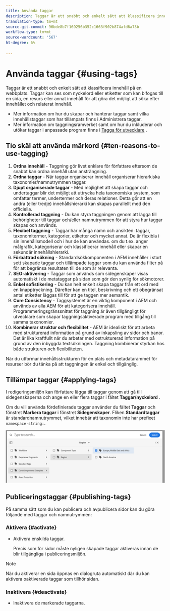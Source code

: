 ```yaml
---
title: Använda taggar
description: Taggar är ett snabbt och enkelt sätt att klassificera innehåll på en webbplats
translation-type: tm+mt
source-git-commit: 96bde8b7f169256b352c1663f902b874afd6a73b
workflow-type: tm+mt
source-wordcount: '567'
ht-degree: 6%

---
```



# Använda taggar {#using-tags}

Taggar är ett snabbt och enkelt sätt att klassificera innehåll på en webbplats. Taggar kan ses som nyckelord eller etiketter som kan bifogas till en sida, en resurs eller annat innehåll för att göra det möjligt att söka efter innehållet och relaterat innehåll.

* Mer information om hur du skapar och hanterar taggar samt vilka innehållstaggar som har tillämpats finns i Administrera taggar. <!-- See [Administering Tags](/help/sites-administering/tags.md) for information about creating and managing tags, as well as to which content tags have been applied.-->
* Mer information om taggningsramverket samt om hur du inkluderar och utökar taggar i anpassade program finns i [Tagga för utvecklare](/help/implementing/developing/introduction/tagging-framework.md) .

## Tio skäl att använda märkord {#ten-reasons-to-use-tagging}

1. **Ordna innehåll** - Taggning gör livet enklare för författare eftersom de snabbt kan ordna innehåll utan ansträngning.
1. **Ordna taggar** - När taggar organiserar innehåll organiserar hierarkiska taxonomier/namnutrymmen taggar.
1. **Djupt organiserade taggar** - Med möjlighet att skapa taggar och undertaggar blir det möjligt att uttrycka hela taxonomiska system, som omfattar termer, undertermer och deras relationer. Detta gör att en andra (eller tredje) innehållshierarki kan skapas parallellt med den officiella.
1. **Kontrollerad taggning** - Du kan styra taggningen genom att lägga till behörigheter till taggar och/eller namnutrymmen för att styra hur taggar skapas och används.
1. **Flexibel taggning** - Taggar har många namn och ansikten: taggar, taxonomitermer, kategorier, etiketter och mycket annat. De är flexibla i sin innehållsmodell och i hur de kan användas. om du t.ex. anger målgrafik, kategoriserar och klassificerar innehåll eller skapar en sekundär innehållshierarki.
1. **Förbättrad sökning** - Standardsökkomponenten i AEM innehåller i stort sett skapade taggar och tillämpade taggar som du kan använda filter på för att begränsa resultaten till de som är relevanta.
1. **SEO-aktivering** - Taggar som används som sidegenskaper visas automatiskt i de metataggar på sidan som gör den synlig för sökmotorer.
1. **Enkel sofistikering** - Du kan helt enkelt skapa taggar från ett ord med en knapptryckning. Därefter kan en titel, beskrivning och ett obegränsat antal etiketter läggas till för att ge taggen mer semantik.
1. **Core Consistency** - Taggsystemet är en viktig komponent i AEM och används av alla AEM för att kategorisera innehåll. Programmeringsgränssnittet för taggning är även tillgängligt för utvecklare som skapar taggningsaktiverade program med tillgång till samma taxonomier.
1. **Kombinerar struktur och flexibilitet** - AEM är idealiskt för att arbeta med strukturerad information på grund av inkapsling av sidor och banor. Det är lika kraftfullt när du arbetar med ostrukturerad information på grund av den inbyggda textsökningen. Taggning kombinerar styrkan hos både strukturen och flexibiliteten.

När du utformar innehållsstrukturen för en plats och metadatarammet för resurser bör du tänka på att taggningen är enkel och tillgänglig.

## Tillämpar taggar {#applying-tags}

I redigeringsmiljön kan författare lägga till taggar genom att gå till sidegenskaperna och ange en eller flera taggar i fältet **Taggar/nyckelord** .

Om du vill använda fördefinierade taggar använder du fältet **Taggar** och fönstret **Markera taggar** i fönstret **Sidegenskaper**. Fliken **Standardtaggar** är standardnamnutrymmet, vilket innebär att taxonomin inte har prefixet `namespace-string:`. <!-- To apply [pre-defined tags](/help/sites-administering/tags.md), in the **Page Properties** window use the **Tags** field and the **Select Tags** window.-->

![Markera flera taggar](/help/sites-cloud/authoring/assets/tags-select.png)

## Publiceringstaggar {#publishing-tags}

På samma sätt som du kan publicera och avpublicera sidor kan du göra följande med taggar och namnutrymmen:

### Aktivera {#activate}

* Aktivera enskilda taggar.

   Precis som för sidor måste nyligen skapade taggar aktiveras innan de blir tillgängliga i publiceringsmiljön.

>[!NOTE]
>
>När du aktiverar en sida öppnas en dialogruta automatiskt där du kan aktivera oaktiverade taggar som tillhör sidan.

### Inaktivera {#deactivate}

* Inaktivera de markerade taggarna.
